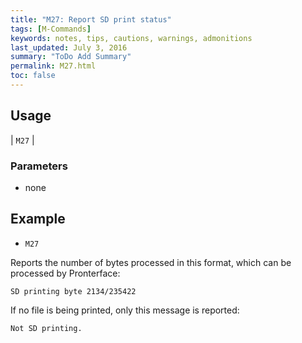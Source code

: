 ```yaml
---
title: "M27: Report SD print status" 
tags: [M-Commands]
keywords: notes, tips, cautions, warnings, admonitions
last_updated: July 3, 2016
summary: "ToDo Add Summary"
permalink: M27.html
toc: false
---
```



## Usage ##

| `M27` | 

### Parameters ###
+ none


## Example ##

+ `M27`

Reports the number of bytes processed in this format, which can be processed by Pronterface:

``` 
SD printing byte 2134/235422 
```

If no file is being printed, only this message is reported:

```
Not SD printing.
```
